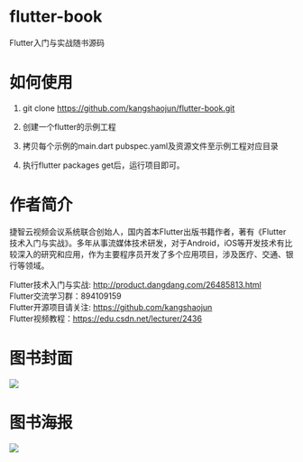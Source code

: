 # flutter-book
Flutter入门与实战随书源码

# 如何使用

1. git clone https://github.com/kangshaojun/flutter-book.git

2. 创建一个flutter的示例工程

3. 拷贝每个示例的main.dart pubspec.yaml及资源文件至示例工程对应目录

4. 执行flutter packages get后，运行项目即可。


# 作者简介
捷智云视频会议系统联合创始人，国内首本Flutter出版书籍作者，著有《Flutter技术入门与实战》。多年从事流媒体技术研发，对于Android，iOS等开发技术有比较深入的研究和应用，作为主要程序员开发了多个应用项目，涉及医疗、交通、银行等领域。

Flutter技术入门与实战: http://product.dangdang.com/26485813.html  
Flutter交流学习群：894109159  
Flutter开源项目请关注: https://github.com/kangshaojun  
Flutter视频教程：https://edu.csdn.net/lecturer/2436

# 图书封面
<img src="https://raw.githubusercontent.com/kangshaojun/flutter-book/master/screenshots/book_cover.png"/>

# 图书海报
<img src="https://raw.githubusercontent.com/kangshaojun/flutter-book/master/screenshots/book_ad.jpeg"/>


